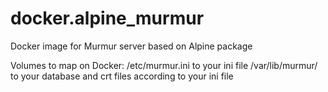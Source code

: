 # docker.alpine_murmur
Docker image for Murmur server based on Alpine package

Volumes to map on Docker:
  /etc/murmur.ini to your ini file
  /var/lib/murmur/ to your database and crt files according to your ini file

